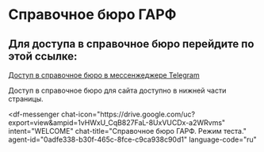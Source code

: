 # Справочное бюро ГАРФ


## Для доступа в справочное бюро перейдите по этой ссылке:

[Доступ в справочное бюро в мессенжеджере Telegram](https://t.me/garf_bot?start=привет)

Доступ в справочное бюро для сайта доступно в нижней части страницы.


<script src="https://www.gstatic.com/dialogflow-console/fast/messenger/bootstrap.js?v=1"></script>
<df-messenger
  chat-icon="https:&#x2F;&#x2F;drive.google.com&#x2F;uc?export=view&ampid=1vHWxU_CqB827FaL-8UxVUCDx-a2WRvms"
  intent="WELCOME"
  chat-title="Справочное бюро ГАРФ. Режим теста."
  agent-id="0adfe338-b30f-465c-8fce-c9ca938c90d1"
  language-code="ru"
></df-messenger>
